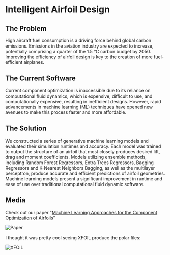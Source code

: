 # Intelligent Airfoil Design 

## The Problem

High aircraft fuel consumption is a driving force behind global carbon emissions. Emissions in the aviation industry are expected to increase, potentially comprising a quarter of the 1.5 °C carbon budget by 2050. Improving the efficiency of airfoil design is key to the creation of more fuel-efficient airplanes.

## The Current Software

Current component optimization is inaccessible due to its reliance on computational fluid dynamics, which is expensive, difficult to use, and computationally expensive, resulting in inefficient designs. However, rapid advancements in machine learning (ML) techniques have opened new avenues to make this process faster and more affordable. 

## The Solution

We constructed a series of generative machine learning models and evaluated their simulation runtimes and accuracy. Each model was trained to output the structure of an airfoil that most closely produces desired lift, drag and moment coefficients. Models utilizing ensemble methods, including Random Forest Regressors, Extra Trees Regressors, Bagging Regressors and K-Nearest Neighbors Bagging, as well as the multilayer perceptron, produce accurate and efficient predictions of airfoil geometries. Machine learning models present a significant improvement in runtime and ease of use over traditional computational fluid dynamic software. 

## Media

Check out our paper "[Machine Learning Approaches for the Component Optimization of Airfoils](https://github.com/AkiraY1/IntelligentAirfoilDesign/ML_Airfoil_Paper_Final.pdf)"

![Paper](https://github.com/AkiraY1/IntelligentAirfoilDesign/Media/AirfoilPaperPage.png?raw=true)

I thought it was pretty cool seeing XFOIL produce the polar files:

![XFOIL](https://github.com/AkiraY1/IntelligentAirfoilDesign/Media/XFOIL.png?raw=true)
